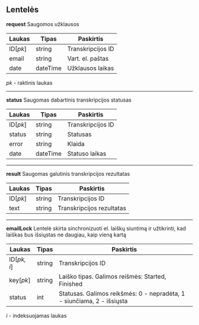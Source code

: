## Lentelės ##

**request** 
Saugomos užklausos

| Laukas| Tipas | Paskirtis | 
| ---|-|-|
| ID[*pk*] | string | Transkripcijos ID |
| email| string | Vart. el. paštas |
| date | dateTime | Užklausos laikas |

*pk* - raktinis laukas

---
**status**
Saugomas dabartinis transkripcijos statusas

| Laukas| Tipas | Paskirtis |
| ---|-|-|
| ID[*pk*] | string | Transkripcijos ID |
| status | string | Statusas |
| error  | string | Klaida |
| date   | dateTime | Statuso laikas |

---
**result**
Saugomas galutinis transkripcijos rezultatas

| Laukas| Tipas | Paskirtis |
| ---|-|-|
| ID[*pk*] | string | Transkripcijos ID |
| text | string | Transkripcijos rezultatas |

---
**emailLock**
Lentelė skirta sinchronizuoti el. laiškų siuntimą ir užtikrinti, kad laiškas bus išsiųstas ne daugiau, kaip vieną kartą

| Laukas| Tipas | Paskirtis |
| ---|-|-|
| ID[*pk, i*] | string | Transkripcijos ID |
| key[*pk*] | string | Laiško tipas. Galimos reišmės: Started, Finished |
| status | int | Statusas. Galimos reikšmės: 0 - nepradėta, 1 - siunčiama, 2 - išsiųsta
*i* - indeksuojamas laukas